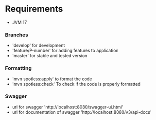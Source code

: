 # Requirements

- JVM 17

### Branches

- 'develop' for development
- 'feature/P-number' for adding features to application
- 'master' for stable and tested version

### Formatting

* 'mvn spotless:apply' to format the code
* 'mvn spotless:check' To check if the code is properly formatted

### Swagger

* url for swagger 'http://localhost:8080/swagger-ui.html'
* url for documentation of swagger 'http://localhost:8080/v3/api-docs'